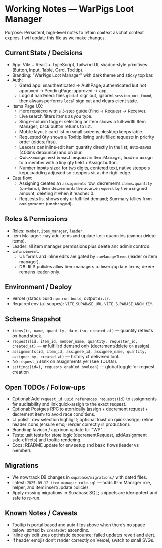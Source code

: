 # Working Notes — WarPigs Loot Manager

Purpose: Persistent, high‑level notes to retain context as chat context expires. I will update this file as we make changes.

## Current State / Decisions

- App: Vite + React + TypeScript, Tailwind UI, shadcn‑style primitives (Button, Input, Table, Card, Tooltip).
- Branding: "WarPigs Loot Manager" with dark theme and sticky top bar.
- Auth:
  - Gated app: unauthenticated → AuthPage; authenticated but not approved → PendingPage; approved → app.
  - Logout hardened: tries `global` sign out, ignores `session_not_found`, then always performs `local` sign out and clears client state.
- Items Page UX:
  - Hero replaced with a 3‑step guide (Find → Request → Receive).
  - Live search filters items as you type.
  - Single‑column toggle: selecting an item shows a full‑width Item Manager; back button returns to list.
  - Mobile layout: card list on small screens; desktop keeps table.
  - Requested Qty shows a Tooltip listing unfulfilled requests in priority order (oldest first).
  - Leaders can inline‑edit item quantity directly in the list; auto‑saves (400ms debounce) and on blur.
  - Quick‑assign next to each request in Item Manager; leaders assign to a member with a tiny qty field + Assign button.
  - Number inputs sized for two digits, centered text, native steppers kept; padding adjusted so steppers sit at the right edge.
- Data flow:
  - Assigning creates an `assignments` row, decrements `items.quantity` (on‑hand), then decrements the source `request` by the assigned amount, deleting it when it reaches 0.
  - Requests list shows only unfulfilled demand; Summary tallies from assignments (unchanged).

## Roles & Permissions

- Roles: `member`, `item_manager`, `leader`.
- Item Manager: may add items and update item quantities (cannot delete items).
- Leader: all item manager permissions plus delete and admin controls.
- Enforcement:
  - UI: forms and inline edits are gated by `canManageItems` (leader or item manager).
  - DB: RLS policies allow item managers to insert/update items; delete remains leader‑only.

## Environment / Deploy

- Vercel (static): build `npm run build`, output `dist/`.
- Required env (all scopes): `VITE_SUPABASE_URL`, `VITE_SUPABASE_ANON_KEY`.

## Schema Snapshot

- `items(id, name, quantity, date_iso, created_at)` — quantity reflects on‑hand stock.
- `requests(id, item_id, member_name, quantity, requester_id, created_at)` — unfulfilled demand only (decrement/delete on assign).
- `assignments(id, item_id, assignee_id, assignee_name, quantity, assigned_by, created_at)` — history of delivered loot.
- No `request_id` link on assignments yet (see TODOs).
- `settings(id=1, requests_enabled boolean)` — global toggle for request creation.

## Open TODOs / Follow‑ups

- Optional: Add `request_id uuid references requests(id)` to assignments for auditability and link quick‑assign to the exact request.
- Optional: Postgres RPC to atomically (assign + decrement request + decrement item) to avoid race conditions.
- UI polish: row selection highlight; optional toast on quick‑assign; refine header icons (ensure emoji render correctly in production).
- Branding: favicon / app icon update for "WP".
- Tests: unit tests for store logic (decrementRequest, addAssignment side‑effects) and tooltip rendering.
- Docs: README update for env setup and basic flows (leader vs member).

## Migrations

- We now track DB changes in `supabase/migrations/` with dated files.
- Latest: `2025-09-12_item_manager_role.sql` — adds Item Manager role, helper, and item insert/update policies.
- Apply missing migrations in Supabase SQL; snippets are idempotent and safe to re‑run.

## Known Notes / Caveats

- Tooltip is portal‑based and auto‑flips above when there’s no space below; sorted by `createdAt` ascending.
- Inline qty edit uses optimistic debounce; failed updates revert and alert.
- If header emojis don’t render correctly on Vercel, switch to small SVGs.
